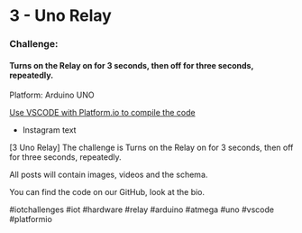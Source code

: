 # 3 - Uno Relay
### Challenge:
#### Turns on the Relay on for 3 seconds, then off for three seconds, repeatedly.

Platform: Arduino UNO

[Use VSCODE with Platform.io to compile the code](https://platformio.org/?ref=iotchallenges)

* Instagram text

[3 Uno Relay]
The challenge is Turns on the Relay on for 3 seconds, then off for three seconds, repeatedly.

All posts will contain images, videos and the schema.

You can find the code on our GitHub, look at the bio.

#iotchallenges #iot #hardware #relay #arduino #atmega #uno #vscode #platformio
